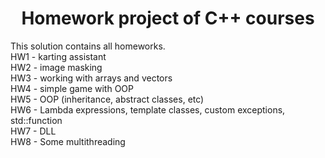 <h1 align="center" id="title">Homework project of C++ courses</h1>

<p id="description">
    This solution contains all homeworks.<br>
    HW1 - karting assistant<br>
    HW2 - image masking<br>
    HW3 - working with arrays and vectors<br>
    HW4 - simple game with OOP<br>
    HW5 - OOP (inheritance, abstract classes, etc)<br>
    HW6 - Lambda expressions, template classes, custom exceptions, std::function<br>
    HW7 - DLL<br>
    HW8 - Some multithreading<br>
</p>
